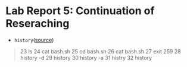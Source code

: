 # Lab Report 5: Continuation of Reseraching 

- ```history```([source](https://www.cherryservers.com/blog/a-complete-guide-to-linux-bash-history))
>  23  ls
   24  cat bash.sh
   25  cd bash.sh
   26  cat bash.sh
   27  exit 259
   28  history -d
   29  history
   30  history -a
   31  histry
   32  history  
